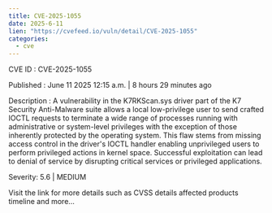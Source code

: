 ```yaml
---
title: CVE-2025-1055
date: 2025-6-11
lien: "https://cvefeed.io/vuln/detail/CVE-2025-1055"
categories:
  - cve
---
```


CVE ID : CVE-2025-1055

Published :  June 11
2025
12:15 a.m. | 8 hours
29 minutes ago

Description : A vulnerability in the K7RKScan.sys driver
part of the K7 Security Anti-Malware suite
allows a local low-privilege user to send crafted IOCTL requests to terminate a wide range of processes running with administrative or system-level privileges
with the exception of those inherently protected by the operating system. This flaw stems from missing access control in the driver's IOCTL handler
enabling unprivileged users to perform privileged actions in kernel space. Successful exploitation can lead to denial of service by disrupting critical services or privileged applications.

Severity: 5.6 | MEDIUM

Visit the link for more details
such as CVSS details
affected products
timeline
and more...

